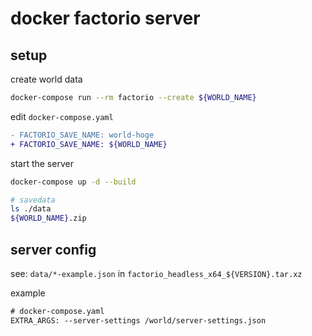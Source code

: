# docker factorio server

## setup

create world data

```bash
docker-compose run --rm factorio --create ${WORLD_NAME}
```

edit `docker-compose.yaml`

```diff
- FACTORIO_SAVE_NAME: world-hoge
+ FACTORIO_SAVE_NAME: ${WORLD_NAME}
```

start the server

```bash
docker-compose up -d --build

# savedata
ls ./data
${WORLD_NAME}.zip
```

## server config

see: `data/*-example.json` in `factorio_headless_x64_${VERSION}.tar.xz`

example

```diff
# docker-compose.yaml
EXTRA_ARGS: --server-settings /world/server-settings.json
```

